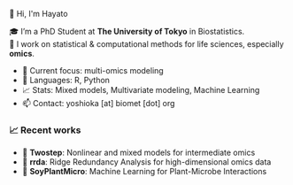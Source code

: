 👋 Hi, I'm Hayato

🎓 I’m a PhD Student at **The University of Tokyo** in Biostatistics.  
🧪 I work on statistical & computational methods for life sciences, especially **omics**.

- 🔭 Current focus: multi-omics modeling
- 🐍 Languages: R, Python
- 📈 Stats: Mixed models, Multivariate modeling, Machine Learning
- 📫 Contact: yoshioka [at] biomet [dot] org

### 📈 Recent works
- 🚀 **Twostep**: Nonlinear and mixed models for intermediate omics  
- 📐 **rrda**: Ridge Redundancy Analysis for high-dimensional omics data  
- 🌿 **SoyPlantMicro**: Machine Learning for Plant-Microbe Interactions

